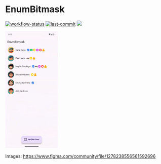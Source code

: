 EnumBitmask
=

[![workflow-status](https://img.shields.io/github/actions/workflow/status/michaelbel/enumbitmask/ci.yml?style=for-the-badge&logo=github&labelColor=3F464F)](https://github.com/michaelbel/enumbitmask/actions)
[![last-commit](https://img.shields.io/github/last-commit/michaelbel/enumbitmask?style=for-the-badge&logo=github&labelColor=3F464F)](https://github.com/michaelbel/enumbitmask/commits)
[![](https://img.shields.io/badge/Читать_пост_в_телеге-24A1DE?style=for-the-badge&logo=telegram&logoColor=white)](https://t.me/foundout/45)

<div>
    <img src=".github/pics/app.gif" width="33%" alt="App Video">
</div>

Images: https://www.figma.com/community/file/1278238556561592696